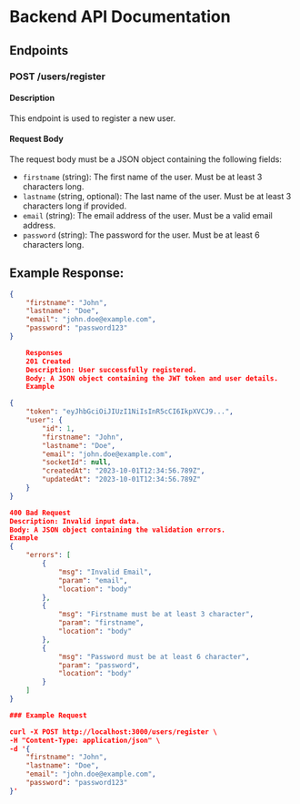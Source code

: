 # Backend API Documentation

## Endpoints

### POST /users/register

#### Description
This endpoint is used to register a new user.

#### Request Body
The request body must be a JSON object containing the following fields:

- `firstname` (string): The first name of the user. Must be at least 3 characters long.
- `lastname` (string, optional): The last name of the user. Must be at least 3 characters long if provided.
- `email` (string): The email address of the user. Must be a valid email address.
- `password` (string): The password for the user. Must be at least 6 characters long.

## Example Response:
```json
{
    "firstname": "John",
    "lastname": "Doe",
    "email": "john.doe@example.com",
    "password": "password123"
}

    Responses
    201 Created
    Description: User successfully registered.
    Body: A JSON object containing the JWT token and user details.
    Example

{
    "token": "eyJhbGciOiJIUzI1NiIsInR5cCI6IkpXVCJ9...",
    "user": {
        "id": 1,
        "firstname": "John",
        "lastname": "Doe",
        "email": "john.doe@example.com",
        "socketId": null,
        "createdAt": "2023-10-01T12:34:56.789Z",
        "updatedAt": "2023-10-01T12:34:56.789Z"
    }
}

400 Bad Request
Description: Invalid input data.
Body: A JSON object containing the validation errors.
Example
{
    "errors": [
        {
            "msg": "Invalid Email",
            "param": "email",
            "location": "body"
        },
        {
            "msg": "Firstname must be at least 3 character",
            "param": "firstname",
            "location": "body"
        },
        {
            "msg": "Password must be at least 6 character",
            "param": "password",
            "location": "body"
        }
    ]
}

### Example Request

curl -X POST http://localhost:3000/users/register \
-H "Content-Type: application/json" \
-d '{
    "firstname": "John",
    "lastname": "Doe",
    "email": "john.doe@example.com",
    "password": "password123"
}'


